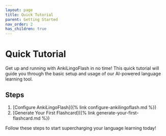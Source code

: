 ```yaml
---
layout: page
title: Quick Tutorial
parent: Getting Started
nav_order: 2
has_children: true
---
```


# Quick Tutorial

Get up and running with AnkiLingoFlash in no time! This quick tutorial will guide you through the basic setup and usage of our AI-powered language learning tool.

## Steps

1. [Configure AnkiLingoFlash]({% link configure-ankilingoflash.md %})
2. [Generate Your First Flashcard]({% link generate-your-first-flashcard.md %})

Follow these steps to start supercharging your language learning today!